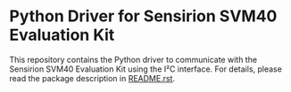 # Python Driver for Sensirion SVM40 Evaluation Kit

This repository contains the Python driver to communicate with the Sensirion
SVM40 Evaluation Kit using the I²C interface. For details, please read the
package description in [README.rst](README.rst).
